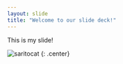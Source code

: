 ```yaml
---
layout: slide
title: "Welcome to our slide deck!"
---
```


This is my slide!

![saritocat](https://octodex.github.com/images/saritocat.png)
{: .center}
